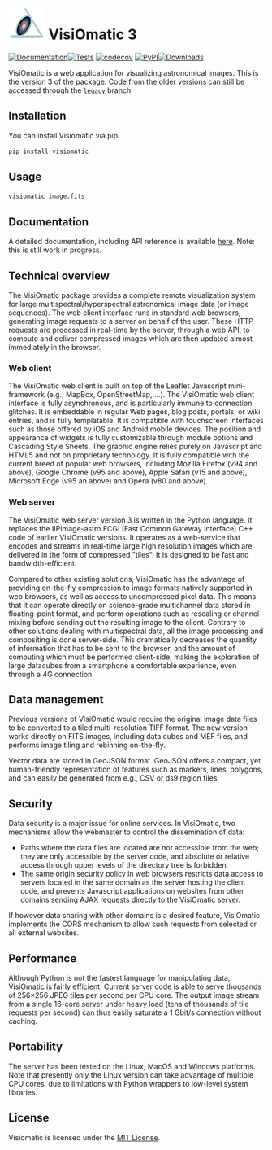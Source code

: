 # ![VisiOmatic logo](https://raw.githubusercontent.com/astromatic/visiomatic/refs/heads/main/src/visiomatic/client/images/visiomatic.png) VisiOmatic 3

[![Documentation](https://github.com/astromatic/visiomatic/actions/workflows/doc.yml/badge.svg)](https://github.com/astromatic/visiomatic/actions/workflows/doc.yml)[![Tests](https://github.com/astromatic/visiomatic/actions/workflows/tests.yml/badge.svg)](https://github.com/astromatic/visiomatic/actions/workflows/tests.yml)
[![codecov](https://codecov.io/gh/astromatic/visiomatic/graph/badge.svg?token=DodRbYmlWZ)](https://codecov.io/gh/astromatic/visiomatic)
[![PyPI](https://img.shields.io/pypi/v/visiomatic.svg?logo=pypi&logocolor=yellow&label=PyPI)](https://pypi.org/project/VisiOmatic/)[![Downloads](https://img.shields.io/pypi/dm/visiomatic)](https://pypi.org/project/VisiOmatic/)

VisiOmatic is a web application for visualizing astronomical images. This is the version 3 of the package. Code from the older versions can still be accessed through the [``legacy``](https://github.com/astromatic/visiomatic/tree/legacy) branch.

## Installation

You can install Visiomatic via pip:

```bash
pip install visiomatic
```

## Usage

```bash
visiomatic image.fits
```

## Documentation

A detailed documentation, including API reference is available [here](https://astromatic.github.io/visiomatic). Note: this is still work in progress.

## Technical overview

The VisiOmatic package provides a complete remote visualization system for large multispectral/hyperspectral astronomical image data (or image sequences). The web client interface runs in standard web browsers, generating image requests to a server on behalf of the user. These HTTP requests are processed in real-time by the server, through a web API, to compute and deliver compressed images which are then updated almost immediately in the browser.

### Web client
The VisiOmatic web client is built on top of the Leaflet Javascript mini-framework (e.g., MapBox, OpenStreetMap, ...). The VisiOmatic web client interface is fully asynchronous, and is particularly immune to connection glitches. It is embeddable in regular Web pages, blog posts, portals, or wiki entries, and is fully templatable. It is compatible with touchscreen interfaces such as those offered by iOS and Android mobile devices. The position and appearance of widgets is fully customizable through module options and Cascading Style Sheets. The graphic engine relies purely on Javascript and HTML5 and not on proprietary technology. It is fully compatible with the current breed of popular web browsers, including Mozilla Firefox (v94 and above), Google Chrome (v95 and above), Apple Safari (v15 and above), Microsoft Edge (v95 an above) and Opera (v80 and above).

### Web server

The VisiOmatic web server version 3 is written in the Python language. It replaces the IIPImage-astro FCGI (Fast Common Gateway Interface) C++ code of earlier VisiOmatic versions. It operates as a web-service that encodes and streams in real-time large high resolution images which are delivered in the form of compressed "tiles". It is designed to be fast and bandwidth-efficient.

Compared to other existing solutions, VisiOmatic has the advantage of providing on-the-fly compression to image formats natively supported in web browsers, as well as access to uncompressed pixel data. This means that it can operate directly on science-grade multichannel data stored in floating-point format, and perform operations such as rescaling or channel-mixing before sending out the resulting image to the client. Contrary to other solutions dealing with multispectral data, all the image processing and compositing is done server-side. This dramatically decreases the quantity of information that has to be sent to the browser, and the amount of computing which must be performed client-side, making the exploration of large datacubes from a smartphone a comfortable experience, even through a 4G connection.

## Data management

Previous versions of VisiOmatic would require the original image data files to be converted to a tiled multi-resolution TIFF format. The new version works directly on FITS images, including data cubes and MEF files, and performs image tiling and rebinning on-the-fly.

Vector data are stored in GeoJSON format. GeoJSON offers a compact, yet human-friendly representation of features such as markers, lines, polygons, and can easily be generated from e.g., CSV or ds9 region files.

## Security

Data security is a major issue for online services. In VisiOmatic, two mechanisms allow the webmaster to control the dissemination of data:

* Paths where the data files are located are not accessible from the web; they are only accessible by the server code, and absolute or relative access through upper levels of the directory tree is forbidden.
* The same origin security policy in web browsers restricts data access to servers located in the same domain as the server hosting the client code, and prevents Javascript applications on websites from other domains sending AJAX requests directly to the VisiOmatic server.

If however data sharing with other domains is a desired feature, VisiOmatic implements the CORS mechanism to allow such requests from selected or all external websites.

## Performance

Although Python is not the fastest language for manipulating data, VisiOmatic is fairly efficient. Current server code is able to serve thousands of 256×256 JPEG tiles per second per CPU core. The output image stream from a single 16-core server under heavy load (tens of thousands of tile requests per second) can thus easily saturate a 1 Gbit/s connection without caching.

## Portability

The server has been tested on the Linux, MacOS and Windows platforms. Note that presently only the Linux version can take advantage of multiple CPU cores, due to limitations with Python wrappers to low-level system libraries.

## License

Visiomatic is licensed under the [MIT License](https://raw.githubusercontent.com/astromatic/visiomatic/develop/LICENSE).
